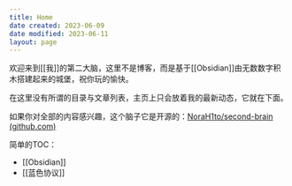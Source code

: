 ```yaml
---
title: Home
date created: 2023-06-09
date modified: 2023-06-11
layout: page
---
```

欢迎来到[[我]]的第二大脑，这里不是博客，而是基于[[Obsidian]]由无数数字积木搭建起来的城堡，祝你玩的愉快。

在这里没有所谓的目录与文章列表，主页上只会放着我的最新动态，它就在下面。

如果你对全部的内容感兴趣，这个脑子它是开源的：[NoraH1to/second-brain (github.com)](https://github.com/NoraH1to/second-brain)

简单的TOC：

- [[Obsidian]]
- [[蓝色协议]]